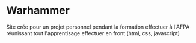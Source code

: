 # Warhammer

Site crée pour un projet personnel pendant la formation effectuer à l'AFPA réunissant tout l'apprentisage effectuer en front (html, css, javascript)
